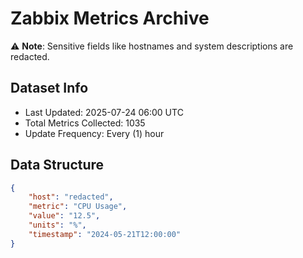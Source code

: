# Zabbix Metrics Archive

⚠️ **Note**: Sensitive fields like hostnames and system descriptions are redacted.

## Dataset Info
- Last Updated: 2025-07-24 06:00 UTC
- Total Metrics Collected: 1035
- Update Frequency: Every (1) hour

## Data Structure
```json
{
    "host": "redacted",
    "metric": "CPU Usage",
    "value": "12.5",
    "units": "%",
    "timestamp": "2024-05-21T12:00:00"
}
```
